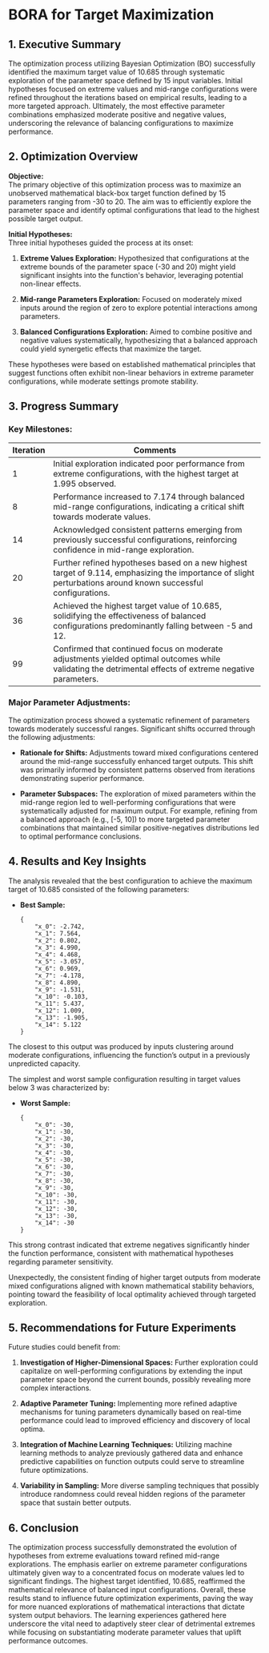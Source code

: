 # BORA for Target Maximization 

## 1. Executive Summary

The optimization process utilizing Bayesian Optimization (BO) successfully identified the maximum target value of 10.685 through systematic exploration of the parameter space defined by 15 input variables. Initial hypotheses focused on extreme values and mid-range configurations were refined throughout the iterations based on empirical results, leading to a more targeted approach. Ultimately, the most effective parameter combinations emphasized moderate positive and negative values, underscoring the relevance of balancing configurations to maximize performance. 

## 2. Optimization Overview

**Objective:**  
The primary objective of this optimization process was to maximize an unobserved mathematical black-box target function defined by 15 parameters ranging from -30 to 20. The aim was to efficiently explore the parameter space and identify optimal configurations that lead to the highest possible target output.

**Initial Hypotheses:**  
Three initial hypotheses guided the process at its onset:

1. **Extreme Values Exploration:** Hypothesized that configurations at the extreme bounds of the parameter space (-30 and 20) might yield significant insights into the function's behavior, leveraging potential non-linear effects.
   
2. **Mid-range Parameters Exploration:** Focused on moderately mixed inputs around the region of zero to explore potential interactions among parameters.

3. **Balanced Configurations Exploration:** Aimed to combine positive and negative values systematically, hypothesizing that a balanced approach could yield synergetic effects that maximize the target.

These hypotheses were based on established mathematical principles that suggest functions often exhibit non-linear behaviors in extreme parameter configurations, while moderate settings promote stability.

## 3. Progress Summary

### Key Milestones:

| Iteration | Comments                                                                                                                                                                                                        |
|-----------|-----------------------------------------------------------------------------------------------------------------------------------------------------------------------------------------------------------------|
| 1         | Initial exploration indicated poor performance from extreme configurations, with the highest target at 1.995 observed.                                                                                      |
| 8         | Performance increased to 7.174 through balanced mid-range configurations, indicating a critical shift towards moderate values.                                                                             |
| 14        | Acknowledged consistent patterns emerging from previously successful configurations, reinforcing confidence in mid-range exploration.                                                                          |
| 20        | Further refined hypotheses based on a new highest target of 9.114, emphasizing the importance of slight perturbations around known successful configurations.                                                  |
| 36        | Achieved the highest target value of 10.685, solidifying the effectiveness of balanced configurations predominantly falling between -5 and 12.                                                                |
| 99        | Confirmed that continued focus on moderate adjustments yielded optimal outcomes while validating the detrimental effects of extreme negative parameters.                                                        |

### Major Parameter Adjustments:

The optimization process showed a systematic refinement of parameters towards moderately successful ranges. Significant shifts occurred through the following adjustments:

- **Rationale for Shifts:** Adjustments toward mixed configurations centered around the mid-range successfully enhanced target outputs. This shift was primarily informed by consistent patterns observed from iterations demonstrating superior performance.

- **Parameter Subspaces:** The exploration of mixed parameters within the mid-range region led to well-performing configurations that were systematically adjusted for maximum output. For example, refining from a balanced approach (e.g., [-5, 10]) to more targeted parameter combinations that maintained similar positive-negatives distributions led to optimal performance conclusions.

## 4. Results and Key Insights

The analysis revealed that the best configuration to achieve the maximum target of 10.685 consisted of the following parameters:

- **Best Sample:**
  ```
  {
      "x_0": -2.742,
      "x_1": 7.564,
      "x_2": 0.802,
      "x_3": 4.990,
      "x_4": 4.468,
      "x_5": -3.057,
      "x_6": 0.969,
      "x_7": -4.178,
      "x_8": 4.890,
      "x_9": -1.531,
      "x_10": -0.103,
      "x_11": 5.437,
      "x_12": 1.009,
      "x_13": -1.905,
      "x_14": 5.122
  }
  ```

The closest to this output was produced by inputs clustering around moderate configurations, influencing the function’s output in a previously unpredicted capacity.

The simplest and worst sample configuration resulting in target values below 3 was characterized by:

- **Worst Sample:**
  ```
  {
      "x_0": -30,
      "x_1": -30,
      "x_2": -30,
      "x_3": -30,
      "x_4": -30,
      "x_5": -30,
      "x_6": -30,
      "x_7": -30,
      "x_8": -30,
      "x_9": -30,
      "x_10": -30,
      "x_11": -30,
      "x_12": -30,
      "x_13": -30,
      "x_14": -30
  }
  ```

This strong contrast indicated that extreme negatives significantly hinder the function performance, consistent with mathematical hypotheses regarding parameter sensitivity.

Unexpectedly, the consistent finding of higher target outputs from moderate mixed configurations aligned with known mathematical stability behaviors, pointing toward the feasibility of local optimality achieved through targeted exploration. 

## 5. Recommendations for Future Experiments

Future studies could benefit from:

1. **Investigation of Higher-Dimensional Spaces:** Further exploration could capitalize on well-performing configurations by extending the input parameter space beyond the current bounds, possibly revealing more complex interactions.

2. **Adaptive Parameter Tuning:** Implementing more refined adaptive mechanisms for tuning parameters dynamically based on real-time performance could lead to improved efficiency and discovery of local optima.

3. **Integration of Machine Learning Techniques:** Utilizing machine learning methods to analyze previously gathered data and enhance predictive capabilities on function outputs could serve to streamline future optimizations.

4. **Variability in Sampling:** More diverse sampling techniques that possibly introduce randomness could reveal hidden regions of the parameter space that sustain better outputs.

## 6. Conclusion

The optimization process successfully demonstrated the evolution of hypotheses from extreme evaluations toward refined mid-range explorations. The emphasis earlier on extreme parameter configurations ultimately given way to a concentrated focus on moderate values led to significant findings. The highest target identified, 10.685, reaffirmed the mathematical relevance of balanced input configurations. Overall, these results stand to influence future optimization experiments, paving the way for more nuanced explorations of mathematical interactions that dictate system output behaviors. The learning experiences gathered here underscore the vital need to adaptively steer clear of detrimental extremes while focusing on substantiating moderate parameter values that uplift performance outcomes.